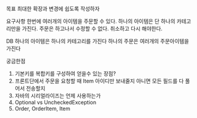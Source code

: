 목표 
최대한 확장과 변경에 쉽도록 작성하자

요구사항
한번에 여러개의 아이템을 주문할 수 있다.
하나의 아이템은 단 하나의 카테고리만을 가진다.
주문은 하고나서 수정할 수 없다. 취소하고 다시 해야한다.

DB
하나의 아이템은 하나의 카테고리를 가진다
하나의 주문은 여러개의 주문아이템을 가진다

궁금한점
1. 기본키를 복합키를 구성하여 얻을수 있는 장점?
2. 프론트단에서 주문을 요청할 때 Item 아이디만 보내줄지 아니면 모든 필드를 다 풀어서 전송할지
3. 자바의 시리얼라이즈는 언제 사용하는가
4. Optional vs UncheckedException
5. Order, OrderItem, Item